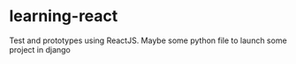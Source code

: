 # learning-react
Test and prototypes using ReactJS. Maybe some python file to launch some project in django
